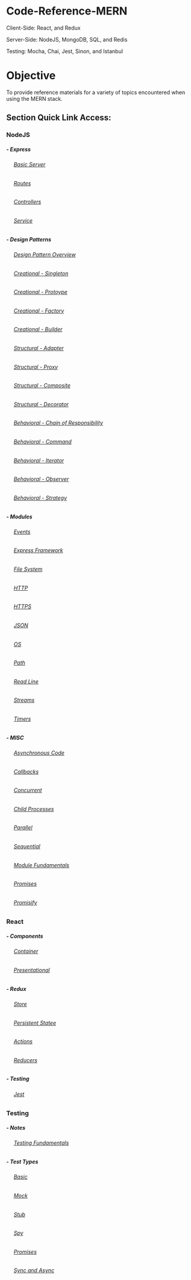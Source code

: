 # Code-Reference-MERN
Client-Side: React, and Redux

Server-Side: NodeJS, MongoDB, SQL, and Redis

Testing: Mocha, Chai, Jest, Sinon, and Istanbul

# Objective
To provide reference materials for a variety of topics encountered when using the MERN stack.

## Section Quick Link Access:

### NodeJS
##### - Express
###### &nbsp;&nbsp;&nbsp;&nbsp; [Basic Server](https://github.com/Swhite215/Code-Reference-MERN/blob/master/server/app.js)
###### &nbsp;&nbsp;&nbsp;&nbsp; [Routes](https://github.com/Swhite215/Code-Reference-MERN/blob/master/server/routes.js)
###### &nbsp;&nbsp;&nbsp;&nbsp; [Controllers](https://github.com/Swhite215/Code-Reference-MERN/tree/master/server/controllers)
###### &nbsp;&nbsp;&nbsp;&nbsp; [Service](https://github.com/Swhite215/Code-Reference-MERN/tree/master/server/services)

##### - Design Patterns
###### &nbsp;&nbsp;&nbsp;&nbsp; [Design Pattern Overview](https://github.com/Swhite215/Code-Reference-MERN/blob/master/designPatterns/overview.txt)
###### &nbsp;&nbsp;&nbsp;&nbsp; [Creational - Singleton](https://github.com/Swhite215/Code-Reference-MERN/tree/master/designPatterns/singleton)
###### &nbsp;&nbsp;&nbsp;&nbsp; [Creational - Protoype](https://github.com/Swhite215/Code-Reference-MERN/tree/master/designPatterns/prototype)
###### &nbsp;&nbsp;&nbsp;&nbsp; [Creational - Factory](https://github.com/Swhite215/Code-Reference-MERN/tree/master/designPatterns/factory)
###### &nbsp;&nbsp;&nbsp;&nbsp; [Creational - Builder](https://github.com/Swhite215/Code-Reference-MERN/tree/master/designPatterns/builder)

###### &nbsp;&nbsp;&nbsp;&nbsp; [Structural - Adapter](https://github.com/Swhite215/Code-Reference-MERN/tree/master/designPatterns/adapter)
###### &nbsp;&nbsp;&nbsp;&nbsp; [Structural - Proxy](https://github.com/Swhite215/Code-Reference-MERN/tree/master/designPatterns/proxy)
###### &nbsp;&nbsp;&nbsp;&nbsp; [Structural - Composite](https://github.com/Swhite215/Code-Reference-MERN/tree/master/designPatterns/composite)
###### &nbsp;&nbsp;&nbsp;&nbsp; [Structural - Decorator](https://github.com/Swhite215/Code-Reference-MERN/tree/master/designPatterns/decorator)

###### &nbsp;&nbsp;&nbsp;&nbsp; [Behavioral - Chain of Responsibility](https://github.com/Swhite215/Code-Reference-MERN/tree/master/designPatterns/chain_of_responsibility)
###### &nbsp;&nbsp;&nbsp;&nbsp; [Behavioral - Command](https://github.com/Swhite215/Code-Reference-MERN/tree/master/designPatterns/command)
###### &nbsp;&nbsp;&nbsp;&nbsp; [Behavioral - Iterator](https://github.com/Swhite215/Code-Reference-MERN/tree/master/designPatterns/iterator)
###### &nbsp;&nbsp;&nbsp;&nbsp; [Behavioral - Observer](https://github.com/Swhite215/Code-Reference-MERN/tree/master/designPatterns/observer)
###### &nbsp;&nbsp;&nbsp;&nbsp; [Behavioral - Strategy](https://github.com/Swhite215/Code-Reference-MERN/tree/master/designPatterns/strategy)

##### - Modules
###### &nbsp;&nbsp;&nbsp;&nbsp; [Events](https://github.com/Swhite215/Code-Reference-MERN/blob/master/server/events.js)
###### &nbsp;&nbsp;&nbsp;&nbsp; [Express Framework](https://github.com/Swhite215/Code-Reference-MERN/blob/master/server/express.js)
###### &nbsp;&nbsp;&nbsp;&nbsp; [File System](https://github.com/Swhite215/Code-Reference-MERN/blob/master/server/fileSystem.js)
###### &nbsp;&nbsp;&nbsp;&nbsp; [HTTP](https://github.com/Swhite215/Code-Reference-MERN/blob/master/server/http.js)
###### &nbsp;&nbsp;&nbsp;&nbsp; [HTTPS](https://github.com/Swhite215/Code-Reference-MERN/blob/master/server/https.js)
###### &nbsp;&nbsp;&nbsp;&nbsp; [JSON](https://github.com/Swhite215/Code-Reference-MERN/blob/master/server/json.js)
###### &nbsp;&nbsp;&nbsp;&nbsp; [OS](https://github.com/Swhite215/Code-Reference-MERN/blob/master/server/os.js)
###### &nbsp;&nbsp;&nbsp;&nbsp; [Path](https://github.com/Swhite215/Code-Reference-MERN/blob/master/server/path.js)
###### &nbsp;&nbsp;&nbsp;&nbsp; [Read Line](https://github.com/Swhite215/Code-Reference-MERN/blob/master/server/readLine.js)
###### &nbsp;&nbsp;&nbsp;&nbsp; [Streams](https://github.com/Swhite215/Code-Reference-MERN/blob/master/server/stream.js)
###### &nbsp;&nbsp;&nbsp;&nbsp; [Timers](https://github.com/Swhite215/Code-Reference-MERN/blob/master/server/timers.js)

##### - MISC
###### &nbsp;&nbsp;&nbsp;&nbsp; [Asynchronous Code](https://github.com/Swhite215/Code-Reference-MERN/blob/master/server/async.js)
###### &nbsp;&nbsp;&nbsp;&nbsp; [Callbacks](https://github.com/Swhite215/Code-Reference-MERN/blob/master/server/callback.js)
###### &nbsp;&nbsp;&nbsp;&nbsp; [Concurrent](https://github.com/Swhite215/Code-Reference-MERN/blob/master/server/concurrent.js)
###### &nbsp;&nbsp;&nbsp;&nbsp; [Child Processes](https://github.com/Swhite215/Code-Reference-MERN/blob/master/server/childProcesses.js)
###### &nbsp;&nbsp;&nbsp;&nbsp; [Parallel](https://github.com/Swhite215/Code-Reference-MERN/blob/master/server/parallel.js)
###### &nbsp;&nbsp;&nbsp;&nbsp; [Sequential](https://github.com/Swhite215/Code-Reference-MERN/blob/master/server/sequential.js)
###### &nbsp;&nbsp;&nbsp;&nbsp; [Module Fundamentals](https://github.com/Swhite215/Code-Reference-MERN/blob/master/server/module.js)
###### &nbsp;&nbsp;&nbsp;&nbsp; [Promises](https://github.com/Swhite215/Code-Reference-MERN/blob/master/server/promises.js)
###### &nbsp;&nbsp;&nbsp;&nbsp; [Promisify](https://github.com/Swhite215/Code-Reference-MERN/blob/master/server/promisify.js)

### React
##### - Components
###### &nbsp;&nbsp;&nbsp;&nbsp; [Container](https://github.com/Swhite215/Code-Reference-MERN/blob/master/src/featureOne/featureOneContainer.js)
###### &nbsp;&nbsp;&nbsp;&nbsp; [Presentational](https://github.com/Swhite215/Code-Reference-MERN/blob/master/src/featureOne/featureOnePresentational.js)

##### - Redux
###### &nbsp;&nbsp;&nbsp;&nbsp; [Store](https://github.com/Swhite215/Code-Reference-MERN/blob/master/src/redux/store/configureStore.js)
###### &nbsp;&nbsp;&nbsp;&nbsp; [Persistent Statee](https://github.com/Swhite215/Code-Reference-MERN/blob/master/src/redux/store/localStorage.js)
###### &nbsp;&nbsp;&nbsp;&nbsp; [Actions](https://github.com/Swhite215/Code-Reference-MERN/tree/master/src/redux/actions)
###### &nbsp;&nbsp;&nbsp;&nbsp; [Reducers](https://github.com/Swhite215/Code-Reference-MERN/tree/master/src/redux/reducers)

##### - Testing
###### &nbsp;&nbsp;&nbsp;&nbsp; [Jest](https://github.com/Swhite215/Code-Reference-MERN/tree/master/src/tests)

### Testing
##### - Notes
###### &nbsp;&nbsp;&nbsp;&nbsp; [Testing Fundamentals](https://github.com/Swhite215/Code-Reference-MERN/blob/master/testing/notes.txt)

##### - Test Types
###### &nbsp;&nbsp;&nbsp;&nbsp; [Basic](https://github.com/Swhite215/Code-Reference-MERN/blob/master/testing/tools-spec.js)
###### &nbsp;&nbsp;&nbsp;&nbsp; [Mock](https://github.com/Swhite215/Code-Reference-MERN/blob/master/testing/mock-spec.js)
###### &nbsp;&nbsp;&nbsp;&nbsp; [Stub](https://github.com/Swhite215/Code-Reference-MERN/blob/master/testing/stub-spec.js)
###### &nbsp;&nbsp;&nbsp;&nbsp; [Spy](https://github.com/Swhite215/Code-Reference-MERN/blob/master/testing/spy-spec.js)
###### &nbsp;&nbsp;&nbsp;&nbsp; [Promises](https://github.com/Swhite215/Code-Reference-MERN/blob/master/testing/promise-spec.js)
###### &nbsp;&nbsp;&nbsp;&nbsp; [Sync and Async](https://github.com/Swhite215/Code-Reference-MERN/blob/master/testing/sync-spec.js)
